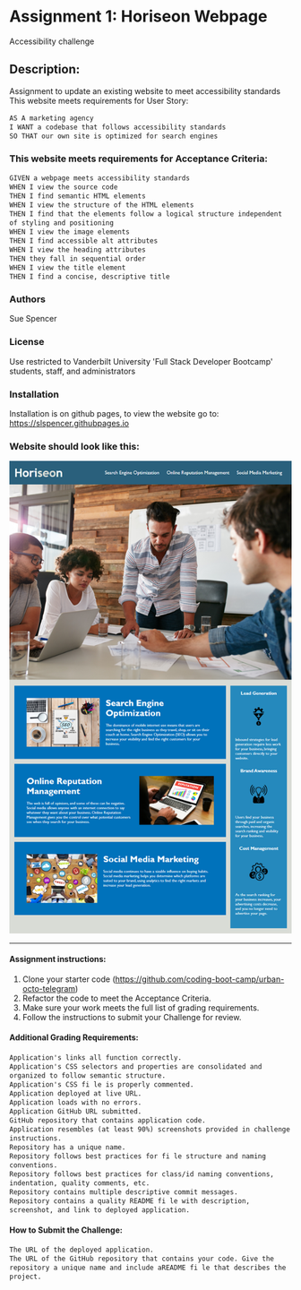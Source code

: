 # Assignment 1: Horiseon Webpage
Accessibility challenge

## Description:
Assignment to update an existing website to meet accessibility standards  
This website meets requirements for User Story:
```
AS A marketing agency
I WANT a codebase that follows accessibility standards
SO THAT our own site is optimized for search engines
```
### This website meets requirements for Acceptance Criteria:
```
GIVEN a webpage meets accessibility standards
WHEN I view the source code
THEN I find semantic HTML elements
WHEN I view the structure of the HTML elements
THEN I find that the elements follow a logical structure independent of styling and positioning
WHEN I view the image elements
THEN I find accessible alt attributes
WHEN I view the heading attributes
THEN they fall in sequential order
WHEN I view the title element
THEN I find a concise, descriptive title
```
### Authors
Sue Spencer

### License
Use restricted to Vanderbilt University 'Full Stack Developer Bootcamp' students, staff, and administrators

### Installation
Installation is on github pages, to view the website go to:  https://slspencer.githubpages.io

### Website should look like this:

![Horiseon Website mockup](https://github.com/slspencer/Assignment1/blob/main/Develop/assets/images/01-html-css-git-homework-demo.png)

_________________________________
#### Assignment instructions: 
1. Clone your starter code (https://github.com/coding-boot-camp/urban-octo-telegram)  
2. Refactor the code to meet the Acceptance Criteria.  
3. Make sure your work meets the full list of grading requirements.  
4. Follow the instructions to submit your Challenge for review.  

#### Additional Grading Requirements:
```
Application's links all function correctly.
Application's CSS selectors and properties are consolidated and organized to follow semantic structure.
Application's CSS fi le is properly commented.
Application deployed at live URL.
Application loads with no errors.
Application GitHub URL submitted.
GitHub repository that contains application code.
Application resembles (at least 90%) screenshots provided in challenge instructions.
Repository has a unique name.
Repository follows best practices for fi le structure and naming conventions.
Repository follows best practices for class/id naming conventions, indentation, quality comments, etc.
Repository contains multiple descriptive commit messages.
Repository contains a quality README fi le with description, screenshot, and link to deployed application.
```

#### How to Submit the Challenge:
```
The URL of the deployed application.
The URL of the GitHub repository that contains your code. Give the repository a unique name and include aREADME fi le that describes the project.
```

